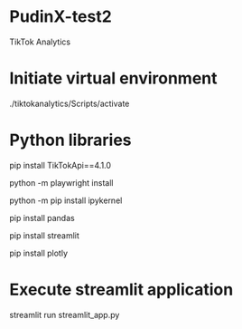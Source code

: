 # PudinX-test2
TikTok Analytics 

# Initiate virtual environment 
./tiktokanalytics/Scripts/activate

# Python libraries 
pip install TikTokApi==4.1.0

python -m playwright install

python -m pip install ipykernel

pip install pandas

pip install streamlit 

pip install plotly

# Execute streamlit application 
streamlit run streamlit_app.py
